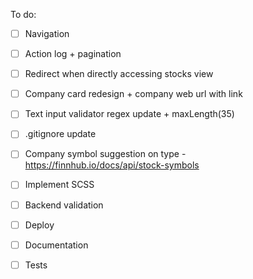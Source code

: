 

To do:

- [ ] Navigation
- [ ] Action log + pagination
- [ ] Redirect when directly accessing stocks view
- [ ] Company card redesign + company web url with link
- [ ] Text input validator regex update + maxLength(35)
- [ ] .gitignore update
- [ ] Company symbol suggestion on type - https://finnhub.io/docs/api/stock-symbols
- [ ] Implement SCSS
- [ ] Backend validation
- [ ] Deploy
- [ ] Documentation
- [ ] Tests

